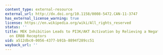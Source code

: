 ```yaml
---
content_type: external-resource
external_url: http://dx.doi.org/10.1158/0008-5472.CAN-11-3747
has_external_license_warning: true
license: https://en.wikipedia.org/wiki/All_rights_reserved
status: ''
title: MEK Inhibition Leads to PI3K/AKT Activation by Relieving a Negative Feedback
  on ERBB Receptors
uid: a512dbc0-0056-4377-b91b-8894f289cc51
wayback_url: ''
---
```


